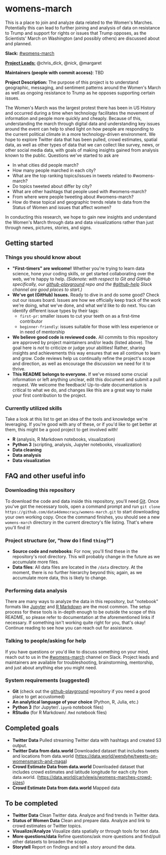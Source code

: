 # womens-march
This is a place to join and analyze data related to the Women's Marches. Potentially this can lead to further joining and analysis of data on resistance to Trump and support for rights or issues that Trump opposes, as the Scientists' March on Washington (and possibly others) are discussed about and planned.

**Slack:** [#womens-march](https://datafordemocracy.slack.com/messages/womens-march/)

[**Project Leads:**](https://github.com/Data4Democracy/read-this-first/blob/master/lead-role-description.md) @chris_dick, @nick, @margaret

**Maintainers (people with commit access)**: TBD

**Project Description:** The purpose of this project is to understand geographic, messaging, and sentiment patterns around the Women's March as well as ongoing resistance to Trump as he opposes supporting certain issues.

The Women's March was the largest protest there has been in US History and occurred during a time when technology facilitates the movement of information and people more quickly and cheaply. Because of this, understanding the march through digital data and understanding key issues around the event can help to shed light on how people are responding to the current political climate in a more technology-driven environment. We hope to explore Twitter data that has been pulled, crowd estimates, spatial data, as well as other types of data that we can collect like survey, news, or other social media data, with goals of making insights gained from analysis known to the public. Questions we've started to ask are

* In what cities did people march?
* How many people marched in each city?
* What are the top ranking topics/issues in tweets related to #womens-march?
* Do topics tweeted about differ by city?
* What are other hashtags that people used with #womens-march?
* From where were people tweeting about #womens-march?
* How do these topical and geographic trends relate to data from the Status of Women and issues that affect women?

In conducting this research, we hope to gain new insights and understand the Women's March through data and data visualizations rather than just through news, pictures, stories, and signs.

## Getting started

### Things you should know about
* **"First-timers" are welcome!** Whether you're trying to learn data science, hone your coding skills, or get started collaborating over the web, we're happy to help. *(Sidenote: with respect to Git and GitHub specifically, our [github-playground](https://github.com/Data4Democracy/github-playground) repo and the [#github-help](https://datafordemocracy.slack.com/messages/github-help/) Slack channel are good places to start.)*
* **We've got (GitHub) Issues.** Ready to dive in and do some good? Check out our issues board. Issues are how we officially keep track of the work we're doing, what we've done, and what we'd like to do next. You can identify different issue types by their tags:
  * `first-pr`: smaller issues to cut your teeth on as a first-time contributor
  * `beginner-friendly`: issues suitable for those with less experience or in need of mentorship
* **We believe good code is reviewed code.** All commits to this repository are approved by project maintainers and/or leads (listed above). The goal here is *not* to criticize or judge your abilities! Rather, sharing insights and achievements this way ensures that we all continue to learn and grow. Code reviews help us continually refine the project's scope and direction, as well as encourage the discussion we need for it to thrive.
* **This README belongs to everyone.** If we've missed some crucial information or left anything unclear, edit this document and submit a pull request. We welcome the feedback! Up-to-date documentation is critical to what we do, and changes like this are a great way to make your first contribution to the project.

### Currently utilized skills
Take a look at this list to get an idea of the tools and knowledge we're leveraging. If you're good with any of these, or if you'd like to get better at them, this might be a good project to get involved with!
* **R** (analysis, R Markdown notebooks, visualization)
* **Python 3** (scripting, analysis, Jupyter notebooks, visualization)
* **Data cleaning**
* **Data analysis**
* **Data visualization**


## FAQ and other useful info
### Downloading this repository
To download the code and data inside this repository, you'll need [Git](https://git-scm.com/). Once you've got the necessary tools, open a command prompt and run `git clone https://github.com/data4democracy/womens-march.git` to start downloading your own working copy. Once the command finishes, you should see a new `womens-march` directory in the current directory's file listing. That's where you'll find it!

### Project structure (or, "how do I find `thing`?")
* **Source code and notebooks**: For now, you'll find these in the repository's root directory. This will probably change in the future as we accumulate more files.
* **Data files**: All data files are located in the `/data` directory. At the moment, there is no further hierarchy beyond this; again, as we accumulate more data, this is likely to change.

### Performing data analysis
There are many ways to analyze the data in this repository, but "notebook" formats like [Jupyter](http://jupyter.org/install.html) and [R Markdown](http://rmarkdown.rstudio.com/r_notebooks.html) are the most common. The setup process for these tools is in-depth enough to be outside the scope of this README, so please refer to documentation at the aforementioned links if necessary. If something isn't working quite right for you, that's okay! Continue reading to see how you can reach out for assistance.

### Talking to people/asking for help
If you have questions or you'd like to discuss something on your mind, reach out to us in the [#womens-march](https://datafordemocracy.slack.com/messages/womens-march/) channel on Slack. Project leads and maintainers are available for troubleshooting, brainstorming, mentorship, and just about anything else you might need.

### System requirements (suggested)
* **Git** (check out the [github-playground](https://github.com/data4democracy/github-playground) repository if you need a good place to get accustomed)
* **An analytical language of your choice** (Python, R, Julia, etc.)
* **Python 3** (for Jupyter/`.ipynb` notebook files)
* **RStudio** (for R Markdown/`.Rmd` notebook files)

## Completed goals
* **Twitter Data** Pulled streaming Twitter data with hashtags and created S3 output.
* **Twitter Data from data.world** Downloaded dataset that includes tweets and locations from data.world (https://data.world/wendyhe/tweets-on-womensmarch-and-maga)
* **Crowd Estimate Data from data.world** Downloaded dataset that includes crowd estimates and latitude longitude for each city from data.world. (https://data.world/carlvlewis/womens-marches-crowd-sizes)
* **Crowd Estimate Data from data.world** Mapped data

## To be completed
* **Twitter Data** Clean Twitter data. Analyze and find trends in Twitter data.
* **Status of Women Data** Clean and prepare data. Analyze and link to crowd estimates or Twitter topics.
* **Visualize/Analyze** Visualize data spatially or through tools for text data.
* **More questions/data** Refine questions/ask more questions and find/pull other datasets to broaden the scope.
* **Storytell** Report on findings and tell a story around the data.
